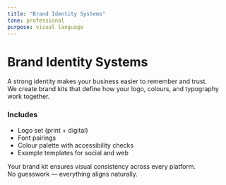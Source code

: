 ```yaml
---
title: "Brand Identity Systems"
tone: professional
purpose: visual language
---
```


# Brand Identity Systems

A strong identity makes your business easier to remember and trust.  
We create brand kits that define how your logo, colours, and typography work together.

### Includes
- Logo set (print + digital)  
- Font pairings  
- Colour palette with accessibility checks  
- Example templates for social and web  

Your brand kit ensures visual consistency across every platform.  
No guesswork — everything aligns naturally.
